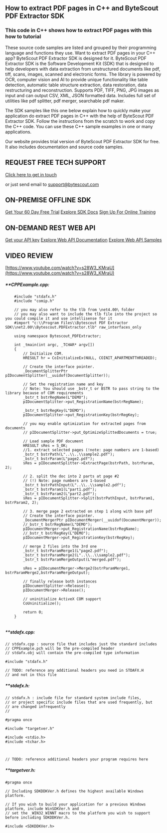 ## How to extract PDF pages in C++ and ByteScout PDF Extractor SDK

### This code in C++ shows how to extract PDF pages with this how to tutorial

These source code samples are listed and grouped by their programming language and functions they use. Want to extract PDF pages in your C++ app? ByteScout PDF Extractor SDK is designed for it. ByteScout PDF Extractor SDK is the Software Development Kit (SDK) that is designed to help developers with data extraction from unstructured documents like pdf, tiff, scans, images, scanned and electronic forms. The library is powered by OCR, computer vision and AI to provide unique functionality like table detection, automatic table structure extraction, data restoration, data restructuring and reconstruction. Supports PDF, TIFF, PNG, JPG images as input and can output CSV, XML, JSON formatted data. Includes full set of utilities like pdf splitter, pdf merger, searchable pdf maker.

The SDK samples like this one below explain how to quickly make your application do extract PDF pages in C++ with the help of ByteScout PDF Extractor SDK. Follow the instructions from the scratch to work and copy the C++ code. You can use these C++ sample examples in one or many applications.

Our website provides trial version of ByteScout PDF Extractor SDK for free. It also includes documentation and source code samples.

## REQUEST FREE TECH SUPPORT

[Click here to get in touch](https://bytescout.zendesk.com/hc/en-us/requests/new?subject=ByteScout%20PDF%20Extractor%20SDK%20Question)

or just send email to [support@bytescout.com](mailto:support@bytescout.com?subject=ByteScout%20PDF%20Extractor%20SDK%20Question) 

## ON-PREMISE OFFLINE SDK 

[Get Your 60 Day Free Trial](https://bytescout.com/download/web-installer?utm_source=github-readme)
[Explore SDK Docs](https://bytescout.com/documentation/index.html?utm_source=github-readme)
[Sign Up For Online Training](https://academy.bytescout.com/)


## ON-DEMAND REST WEB API

[Get your API key](https://pdf.co/documentation/api?utm_source=github-readme)
[Explore Web API Documentation](https://pdf.co/documentation/api?utm_source=github-readme)
[Explore Web API Samples](https://github.com/bytescout/ByteScout-SDK-SourceCode/tree/master/PDF.co%20Web%20API)

## VIDEO REVIEW

[https://www.youtube.com/watch?v=s28W3_KMraU](https://www.youtube.com/watch?v=s28W3_KMraU)




<!-- code block begin -->

##### ****CPPExample.cpp:**
    
```
	#include "stdafx.h"
	#include "comip.h"

	// you may also refer to the tlb from \net4.00\ folder
	// you may also want to include the tlb file into the project so you could compile it and use intellisense for it
	#import "c:\\Program Files\\Bytescout PDF Extractor SDK\\net2.00\\Bytescout.PDFExtractor.tlb" raw_interfaces_only

	using namespace Bytescout_PDFExtractor;

	int _tmain(int argc, _TCHAR* argv[])
	{
		// Initialize COM.
		HRESULT hr = CoInitializeEx(NULL, COINIT_APARTMENTTHREADED);

		// Create the interface pointer.
		_DocumentSplitterPtr pIDocumentSplitter(__uuidof(DocumentSplitter));

		// Set the registration name and key
		// Note: You should use _bstr_t or BSTR to pass string to the library because of COM requirements
		_bstr_t bstrRegName(L"DEMO"); 
		pIDocumentSplitter->put_RegistrationName(bstrRegName);
		
		_bstr_t bstrRegKey(L"DEMO");
		pIDocumentSplitter->put_RegistrationKey(bstrRegKey);

		// you may enable optimization for extracted pages from documents
		// pIDocumentSplitter->put_OptimizeSplittedDocuments = true;

		// Load sample PDF document
		HRESULT sRes = S_OK;
		//1. extract selected pages (!note: page numbers are 1-based)
		_bstr_t bstrPath(L"..\\..\\sample2.pdf");
		_bstr_t bstrParam(L"page2.pdf");
		sRes = pIDocumentSplitter->ExtractPage(bstrPath, bstrParam, 2);

		// 2. split the doc into 2 parts at page #2
		// (!) Note: page numbers are 1-based
		_bstr_t bstrPathInput(L"..\\..\\sample2.pdf");
		_bstr_t bstrParam1(L"part1.pdf");
		_bstr_t bstrParam2(L"part2.pdf");
		sRes = pIDocumentSplitter->Split(bstrPathInput, bstrParam1, bstrParam2, 2);

		// 3. merge page 2 extracted on step 1 along with base pdf
		// Create the interface pointer.
		_DocumentMergerPtr pIDocumentMerger(__uuidof(DocumentMerger));
		//_bstr_t bstrRegName(L"DEMO"); 
		pIDocumentMerger->put_RegistrationName(bstrRegName);		
		//_bstr_t bstrRegKey(L"DEMO");
		pIDocumentMerger->put_RegistrationKey(bstrRegKey);

		// merge 2 files into the 3rd one
		_bstr_t bstrParamMerge1(L"page2.pdf");
		_bstr_t bstrParamMerge2(L"..\\..\\sample2.pdf");
		_bstr_t bstrParamMergeOutput(L"merged.pdf");

		sRes = pIDocumentMerger->Merge2(bstrParamMerge1, bstrParamMerge2,bstrParamMergeOutput);

		// finally release both instances
		pIDocumentSplitter->Release();
		pIDocumentMerger->Release();

		// uninitialize ActiveX COM support
		CoUninitialize();

		return 0;
	}


```

<!-- code block end -->    

<!-- code block begin -->

##### ****stdafx.cpp:**
    
```
// stdafx.cpp : source file that includes just the standard includes
// CPPExample.pch will be the pre-compiled header
// stdafx.obj will contain the pre-compiled type information

#include "stdafx.h"

// TODO: reference any additional headers you need in STDAFX.H
// and not in this file

```

<!-- code block end -->    

<!-- code block begin -->

##### ****stdafx.h:**
    
```
// stdafx.h : include file for standard system include files,
// or project specific include files that are used frequently, but
// are changed infrequently
//

#pragma once

#include "targetver.h"

#include <stdio.h>
#include <tchar.h>



// TODO: reference additional headers your program requires here

```

<!-- code block end -->    

<!-- code block begin -->

##### ****targetver.h:**
    
```
#pragma once

// Including SDKDDKVer.h defines the highest available Windows platform.

// If you wish to build your application for a previous Windows platform, include WinSDKVer.h and
// set the _WIN32_WINNT macro to the platform you wish to support before including SDKDDKVer.h.

#include <SDKDDKVer.h>

```

<!-- code block end -->
